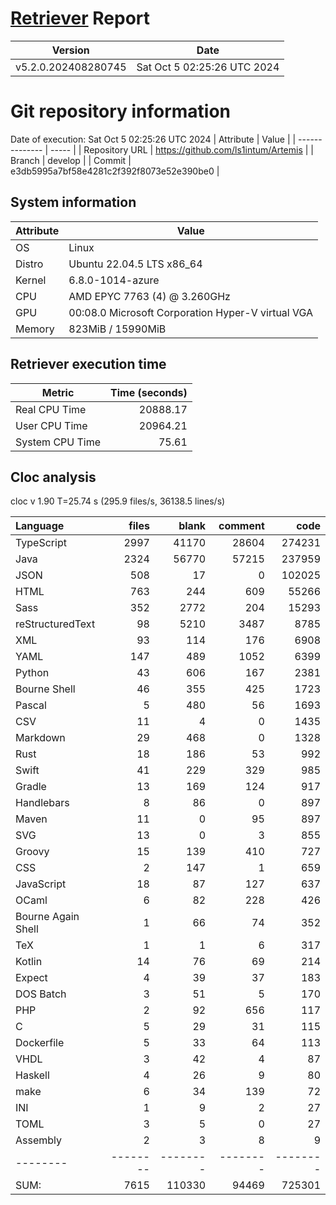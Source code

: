 # [Retriever](https://github.com/PalladioSimulator/Palladio-ReverseEngineering-Retriever) Report
| Version | Date |
| ------- | ---- |
| v5.2.0.202408280745 | Sat Oct  5 02:25:26 UTC 2024 |

# Git repository information
Date of execution: Sat Oct  5 02:25:26 UTC 2024
|    Attribute   | Value |
| -------------- | ----- |
| Repository URL | https://github.com/ls1intum/Artemis |
| Branch         | develop |
| Commit         | e3db5995a7bf58e4281c2f392f8073e52e390be0 |


## System information
| Attribute | Value |
| --------- | ----- |
| OS | Linux  |
| Distro | Ubuntu 22.04.5 LTS x86_64  |
| Kernel | 6.8.0-1014-azure  |
| CPU | AMD EPYC 7763 (4) @ 3.260GHz  |
| GPU | 00:08.0 Microsoft Corporation Hyper-V virtual VGA  |
| Memory | 823MiB / 15990MiB  |

## Retriever execution time
| Metric | Time (seconds) |
| --- | ---: |
| Real CPU Time | 20888.17 |
| User CPU Time | 20964.21 |
| System CPU Time | 75.61 |
<!--
Explainations:
- __Real CPU Time__: actual time the command has run (can be less than total time spent in user and system mode for multi-threaded processes)
- __User CPU Time__: time the command has spent running in user mode
- __System CPU Time__: time the command has spent running in system or kernel mode
-->

## Cloc analysis
cloc v 1.90  T=25.74 s (295.9 files/s, 36138.5 lines/s)

Language|files|blank|comment|code
:-------|-------:|-------:|-------:|-------:
TypeScript|2997|41170|28604|274231
Java|2324|56770|57215|237959
JSON|508|17|0|102025
HTML|763|244|609|55266
Sass|352|2772|204|15293
reStructuredText|98|5210|3487|8785
XML|93|114|176|6908
YAML|147|489|1052|6399
Python|43|606|167|2381
Bourne Shell|46|355|425|1723
Pascal|5|480|56|1693
CSV|11|4|0|1435
Markdown|29|468|0|1328
Rust|18|186|53|992
Swift|41|229|329|985
Gradle|13|169|124|917
Handlebars|8|86|0|897
Maven|11|0|95|897
SVG|13|0|3|855
Groovy|15|139|410|727
CSS|2|147|1|659
JavaScript|18|87|127|637
OCaml|6|82|228|426
Bourne Again Shell|1|66|74|352
TeX|1|1|6|317
Kotlin|14|76|69|214
Expect|4|39|37|183
DOS Batch|3|51|5|170
PHP|2|92|656|117
C|5|29|31|115
Dockerfile|5|33|64|113
VHDL|3|42|4|87
Haskell|4|26|9|80
make|6|34|139|72
INI|1|9|2|27
TOML|3|5|0|27
Assembly|2|3|8|9
--------|--------|--------|--------|--------
SUM:|7615|110330|94469|725301
